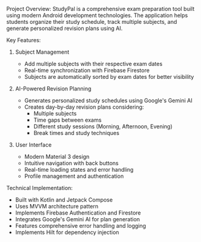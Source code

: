 Project Overview:
StudyPal is a comprehensive exam preparation tool built using modern Android development technologies. The application helps students organize their study schedule, track multiple subjects, and generate personalized revision plans using AI.

Key Features:
1. Subject Management
   - Add multiple subjects with their respective exam dates
   - Real-time synchronization with Firebase Firestore
   - Subjects are automatically sorted by exam dates for better visibility

2. AI-Powered Revision Planning
   - Generates personalized study schedules using Google's Gemini AI
   - Creates day-by-day revision plans considering:
     * Multiple subjects
     * Time gaps between exams
     * Different study sessions (Morning, Afternoon, Evening)
     * Break times and study techniques

3. User Interface
   - Modern Material 3 design
   - Intuitive navigation with back buttons
   - Real-time loading states and error handling
   - Profile management and authentication

Technical Implementation:
- Built with Kotlin and Jetpack Compose
- Uses MVVM architecture pattern
- Implements Firebase Authentication and Firestore
- Integrates Google's Gemini AI for plan generation
- Features comprehensive error handling and logging
- Implements Hilt for dependency injection
